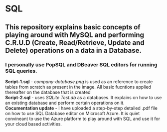 # SQL
## This repository explains basic concepts of playing around with MySQL and performing C.R.U.D (Create, Read/Retrieve, Update and Delete) operations on a data in a Database.
### I personally use PopSQL and DBeaver SQL editors for running SQL queries.<br>
<b>Script-1.sql</b> - <em>company-database.png</em> is used as an reference to create tables from scratch as present in the image. All basic fucntions applied thereafter on the database that is created<br>
<b>Script-2.sql</b> - uses <em>SQLite Test.db</em> as a databases. It explains on how to use an existing database and perform certain operations on it.<br>
<b>Cocumentation update</b> - I have uploaded a step-by-step detailed .pdf file on how to use SQL Database editor on Microsoft Azure. It is quiet convineant to use the Azure platform to play around with SQL and use it for your cloud based activities.

